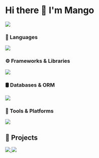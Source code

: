 <h1>Hi there 👋 I'm Mango</h1>
<img src="https://readme-typing-svg.demolab.com?font=Fira+Code&pause=1000&width=435&lines=Some+guy+from+Switzerland" />

### 🧠 Languages
<img src="https://skillicons.dev/icons?i=cpp,cs,html,css,js,ts,go,java,kotlin" />

### ⚙️ Frameworks & Libraries
<img src="https://skillicons.dev/icons?i=nextjs,nodejs,react,spring,unity" />

### 🛢️ Databases & ORM
<img src="https://skillicons.dev/icons?i=postgres,redis,prisma" />

### 🧪 Tools & Platforms
<img src="https://skillicons.dev/icons?i=postman,vercel,cloudflare,ableton" />

## 🚀 Projects

<table>
  <tr>
    <a href="https://github.com/TheRealMangoAPI/portfolio">
      <img src="https://cdn.fruity.gg/data/mango/project-portfolio.png" />
    </a>
  </tr>
  <tr>
    <a href="https://github.com/fruity-services">
      <img src="https://cdn.fruity.gg/data/mango/project-fruity.png" />
    </a>
  </tr>
</table>
